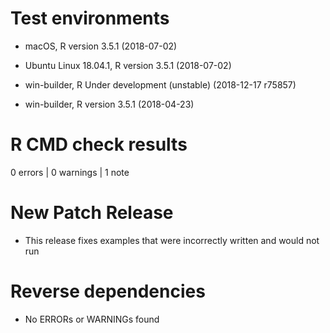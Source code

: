 # Test environments

  -  macOS, R version 3.5.1 (2018-07-02)

  -  Ubuntu Linux 18.04.1, R version 3.5.1 (2018-07-02)

  -  win-builder, R Under development (unstable) (2018-12-17 r75857)

  -  win-builder, R version 3.5.1 (2018-04-23)


# R CMD check results

0 errors | 0 warnings | 1 note

# New Patch Release

- This release fixes examples that were incorrectly written and would not run

# Reverse dependencies

- No ERRORs or WARNINGs found
